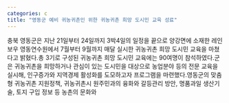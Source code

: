 ```yaml
---
categories: c
title: "영동군 예비 귀농귀촌인 위한 귀농귀촌 희망 도시민 교육 성료"
---
```

충북 영동군은 지난 21일부터 24일까지 3박4일의 일정을 끝으로 양강면에 소재한 레인보우 영동연수원에서 7월부터 9월까지 매달 실시한 귀농귀촌 희망 도시민 교육을 마쳤다고 밝혔다.총 3기로 구성된 귀농귀촌 희망 도시민 교육에는 90여명이 참석하였다.군은 귀농귀촌을 희망하거나 관심이 있는 도시민을 대상으로 농업분야 등의 전문 교육을 실시해, 인구증가와 지역경제 활성화를 도모하고자 프로그램을 마련했다.영동군의 맞춤형 귀농귀촌 지원정책, 귀농귀촌시 원주민과의 융화와 갈등관리 방안, 명품과일 생산기술, 토지 구입 정보 등 농촌의 문화와 